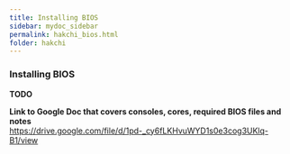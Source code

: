 ```yaml
---
title: Installing BIOS
sidebar: mydoc_sidebar
permalink: hakchi_bios.html
folder: hakchi
---
```


### Installing BIOS
**TODO**  

**Link to Google Doc that covers consoles, cores, required BIOS files and notes**  
<https://drive.google.com/file/d/1pd-_cy6fLKHvuWYD1s0e3cog3UKlq-B1/view>
